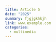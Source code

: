 ```yaml
---
title: Article 5
date: "2025"
summary: fjgjgkhkjh
link: www.example.com
categories:
  - multimedia
---
```

